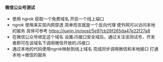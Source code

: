 #### 微信公众号测试
- 使用 ngrok 获取一个免费域名 开启一个线上端口
- ngrok 使用来实现内网穿透 简单而言就是一个反向代理 使外网可以访问本地的服务 具体可参考 https://juejin.im/post/5e97cb28f265da47e22f27a8
- 在微信公众号绑定这个域名 设置JS接口安全域后，通过关注该测试号，开发者即可在该域名下调用微信开放的JS接口
- 通过本地的代码使用ngrok映射到线上域名 完成同步调用微信和本地接口 打通本地->微信的服务